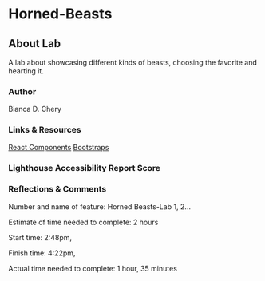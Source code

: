 # Horned-Beasts

## About Lab

A lab about showcasing different kinds of beasts, choosing the favorite and hearting it.

### Author

Bianca D. Chery

### Links & Resources

[React Components](https://replit.com/@rmccrear/Class-02-React-Components-Demo#src/App.jsx)
[Bootstraps](https://react-bootstrap.netlify.app/docs/getting-started/introduction)

### Lighthouse Accessibility Report Score

### Reflections & Comments

Number and name of feature: Horned Beasts-Lab 1, 2...

Estimate of time needed to complete: 2 hours

Start time: 2:48pm, 

Finish time: 4:22pm, 

Actual time needed to complete: 1 hour, 35 minutes
